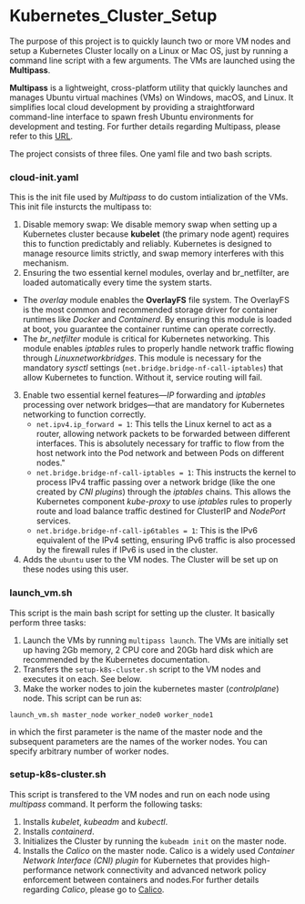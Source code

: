 # Kubernetes_Cluster_Setup
The purpose of this project is to quickly launch two or more VM nodes and setup a Kubernetes 
Cluster locally on a Linux or Mac OS, just by running a command line script with a few arguments.
The VMs are launched using the **Multipass**.

**Multipass** is a lightweight, cross-platform utility that quickly launches and manages Ubuntu 
virtual machines (VMs) on Windows, macOS, and Linux. It simplifies local cloud development by 
providing a straightforward command-line interface to spawn fresh Ubuntu environments for development 
and testing. For further details regarding Multipass, please refer to this [URL](https://canonical.com/multipass).

The project consists of three files. One yaml file and two bash scripts. 

### cloud-init.yaml 
This is the init file used by _Multipass_ to do custom intialization of the VMs. This init file
insturcts the multipass to:
1. Disable memory swap: We disable memory swap when setting up a Kubernetes cluster because **kubelet** (the primary 
node agent) requires this to function predictably and reliably. Kubernetes is designed to manage resource limits 
strictly, and swap memory interferes with this mechanism.
2. Ensuring the two essential kernel modules, overlay and br_netfilter, are loaded automatically every time the system starts.
  * The _overlay_ module enables the **OverlayFS** file system. The OverlayFS is the most common and recommended storage driver 
    for container runtimes like _Docker_ and _Containerd_. By ensuring this module is loaded at boot, you guarantee 
    the container runtime can operate correctly.
  * The _br_netfilter_ module is critical for Kubernetes networking. This module enables ${iptables}$ rules to properly 
    handle network traffic flowing through ${Linux network bridges}$. This module is necessary for the mandatory 
    ${sysctl}$ settings (`net.bridge.bridge-nf-call-iptables`) that allow Kubernetes to function. Without it, service 
    routing will fail.
3. Enable two essential kernel features—${IP}$ forwarding and ${iptables}$ processing over network bridges—that are 
   mandatory for Kubernetes networking to function correctly.
   * `net.ipv4.ip_forward = 1`: This tells the Linux kernel to act as a router, allowing network packets to be 
     forwarded between different interfaces. This is absolutely necessary for traffic to flow from the host network 
     into the Pod network and between Pods on different nodes."
   * `net.bridge.bridge-nf-call-iptables = 1`: This instructs the kernel to process IPv4 traffic passing over a 
     network bridge (like the one created by *CNI plugins*) through the _iptables_ chains. This allows the Kubernetes 
     component *kube-proxy* to use _iptables_ rules to properly route and load balance traffic destined for ClusterIP 
     and _NodePort_ services.
   * `net.bridge.bridge-nf-call-ip6tables = 1`: This is the IPv6 equivalent of the IPv4 setting, ensuring IPv6 traffic 
     is also processed by the firewall rules if IPv6 is used in the cluster.
4. Adds the `ubuntu` user to the VM nodes. The Cluster will be set up on these nodes using this user.

### launch_vm.sh
This script is the main bash script for setting up the cluster. It basically perform three tasks:
1. Launch the VMs by running `multipass launch`. The VMs are initially set up having 2Gb memory, 2 CPU core and 20Gb 
   hard disk which are recommended by the Kubernetes documentation. 
2. Transfers the `setup-k8s-cluster.sh` script to the VM nodes and executes it on each. See below.
3. Make the worker nodes to join the kubernetes master (_controlplane_) node.
This script can be run as:
```shell
launch_vm.sh master_node worker_node0 worker_node1
```
in which the first parameter is the name of the master node and the subsequent parameters are the names of the worker 
nodes. You can specify arbitrary number of worker nodes.

### setup-k8s-cluster.sh
This script is transfered to the VM nodes and run on each node using _multipass_ command. It perform the following tasks: 
1. Installs *kubelet*,  *kubeadm* and *kubectl*.
2. Installs *containerd*.
3. Initializes the Cluster by running the `kubeadm init` on the master node.
4. Installs the *Calico* on the master node. Calico is a widely used *Container Network Interface (CNI) plugin* for 
   Kubernetes that provides high-performance network connectivity and advanced network policy enforcement between 
   containers and nodes.For further details regarding _Calico_, please go to [Calico](https://www.tigera.io/project-calico/).

